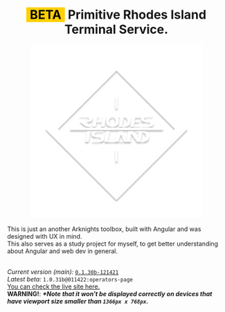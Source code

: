 <h1 align="center"><y style="background: #FFD000; color: black; font-weight: bold">&#x205F;BETA&#x205F;</y> <b>P</b>rimitive <b>R</b>hodes Island <b>T</b>erminal <b>S</b>ervice.<br></h1>
<p align="center">
    <img src="./src/assets/img/PRTS_ForDark.png" alt="PRTS">
</p>
This is just an another Arknights toolbox, built with Angular and was designed with UX in mind.<br>
This also serves as a study project for myself, to get better understanding about Angular and web dev in general.<br><br>

*Current version (main):* [`0.1.30b-121421`](https://github.com/sayuriu/prts/tree/master)<br>
*Latest beta:* `1.0.31b@011422:operators-page`<br>
[You can check the live site here.](https://beta.prts.tech)<br>
<b>WARNING!</b>: __*\*Note that it won't be displayed correctly on devices that have viewport size smaller than `1366px x 768px`.*__
